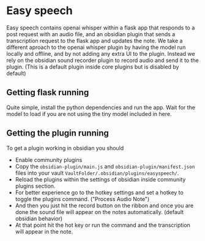 # Easy speech

Easy speech contains openai whisper within a flask app that responds to a post request with an audio file, and an obsidian plugin that sends a transcription request to the flask app and updates the note. We take a different aproach to the openai whisper plugin by having the model run locally and offline, and by not adding any extra UI to the plugin. Instead we rely on the obsidian sound recorder plugin to record audio and send it to the plugin. (This is a default plugin inside core plugins but is disabled by default)

## Getting flask running

Quite simple, install the python dependencies and run the app. Wait for the model to load if you are not using the tiny model included in here.

## Getting the plugin running

To get a plugin working in obsidian you should
- Enable community plugins
- Copy the `obsidian-plugin/main.js` and `obsidian-plugin/manifest.json` files into your vault `VaultFolder/.obsidian/plugins/easyspeech/`.
- Reload the plugins within the settings of obsidian inside community plugins section.
- For better experience go to the hotkey settings and set a hotkey to toggle the plugins command. ("Process Audio Note")
- And then you just hit the record button on the ribbon and once you are done the sound file will appear on the notes automatically. (default obsidian behavior)
- At that point hit the hot key or run the command and the transcription will appear in the note.